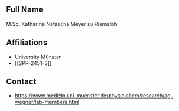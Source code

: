 ## Full Name
M.Sc. Katharina Natascha Meyer zu Riemsloh

## Affiliations
- University Münster
- [[SPP-2451-3]]
## Contact
- https://www.medizin.uni-muenster.de/physiolchem/research/ag-wegner/lab-members.html
